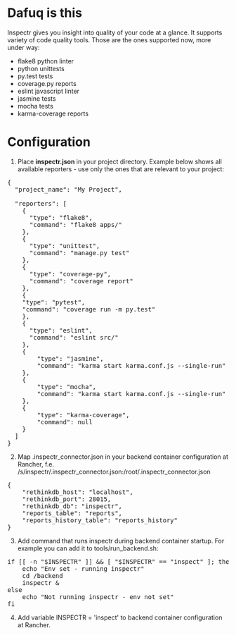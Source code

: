 # Dafuq is this

Inspectr gives you insight into quality of your code at a glance. It supports variety of
code quality tools. Those are the ones supported now, more under way:

* flake8 python linter
* python unittests
* py.test tests
* coverage.py reports
* eslint javascript linter
* jasmine tests
* mocha tests
* karma-coverage reports

# Configuration

1. Place <b>inspectr.json</b> in your project directory. Example below shows all available reporters - use only the ones that are relevant to your project:

<pre>
{
  "project_name": "My Project",

  "reporters": [
    {
      "type": "flake8",
      "command": "flake8 apps/"
    },
    {
      "type": "unittest",
      "command": "manage.py test"
    },
    {
      "type": "coverage-py",
      "command": "coverage report"
    },
    {
	"type": "pytest",
	"command": "coverage run -m py.test"
    },
    {
      "type": "eslint",
	  "command": "eslint src/"
    },
    {
    	"type": "jasmine",
	    "command": "karma start karma.conf.js --single-run"
    },
    {
    	"type": "mocha",
	    "command": "karma start karma.conf.js --single-run"
    },
    {
	    "type": "karma-coverage",
	    "command": null
    }
  ]
}
</pre>

2. Map .inspectr_connector.json in your backend container configuration at Rancher, f.e. /s/inspectr/.inspectr_connector.json:/root/.inspectr_connector.json

<pre>
{
    "rethinkdb_host": "localhost",
    "rethinkdb_port": 28015,
    "rethinkdb_db": "inspectr",
    "reports_table": "reports",
    "reports_history_table": "reports_history"
}
</pre>

3. Add command that runs inspectr during backend container startup. For example you can add it to tools/run_backend.sh:

<pre>
if [[ -n "$INSPECTR" ]] && [ "$INSPECTR" == "inspect" ]; then
    echo "Env set - running inspectr"
    cd /backend
    inspectr &
else
    echo "Not running inspectr - env not set"
fi
</pre>

4. Add variable INSPECTR = 'inspect' to backend container configuration at Rancher.
